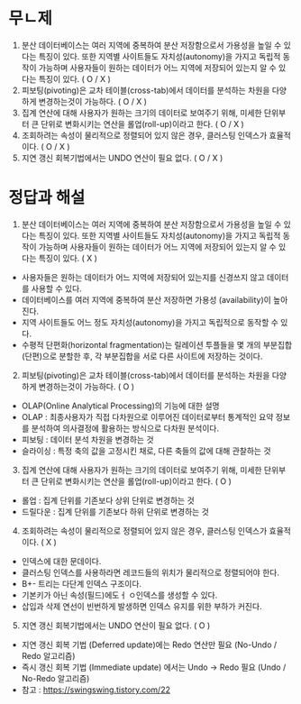 # 무ㄴ제

1. 분산 데이터베이스는 여러 지역에 중복하여 분산 저장함으로서 가용성을 높일 수 있다는 특징이 있다. 또한 지역별 사이트들도 자치성(autonomy)을 가지고 독립적 동작이 가능하며 사용자들이 원하는 데이터가 어느 지역에 저장되어 있는지 알 수 있다는 특징이 있다. ( O / X )
2. 피보팅(pivoting)은 교차 테이블(cross-tab)에서 데이터를 분석하는 차원을 다양하게 변경하는것이 가능하다. ( O / X )
3. 집계 연산에 대해 사용자가 원하는 크기의 데이터로 보여주기 위해, 미세한 단위부터 큰 단위로 변화시키는 연산을 롤업(roll-up)이라고 한다. ( O / X )
4. 조회하려는 속성이 물리적으로 정렬되어 있지 않은 경우, 클러스팅 인덱스가 효율적이다. ( O / X )
5. 지연 갱신 회복기법에서는 UNDO 연산이 필요 없다. ( O / X )

# 정답과 해설
1. 분산 데이터베이스는 여러 지역에 중복하여 분산 저장함으로서 가용성을 높일 수 있다는 특징이 있다. 또한 지역별 사이트들도 자치성(autonomy)을 가지고 독립적 동작이 가능하며 사용자들이 원하는 데이터가 어느 지역에 저장되어 있는지 알 수 있다는 특징이 있다. ( X )

 - 사용자들은 원하는 데이터가 어느 지역에 저장되어 있는지를 신경쓰지 않고 데이터를 사용할 수 있다. 
 - 데이터베이스를 여러 지역에 중복하여 분산 저장하면 가용성 (availability)이 높아진다.
 - 지역 사이트들도 어느 정도 자치성(autonomy)을 가지고 독립적으로 동작할 수 있다.
 - 수평적 단편화(horizontal fragmentation)는 릴레이션 투플들을 몇 개의 부분집합(단편)으로 분할한 후, 각 부분집합을 서로 다른 사이트에 저장하는 것이다.

2. 피보팅(pivoting)은 교차 테이블(cross-tab)에서 데이터를 분석하는 차원을 다양하게 변경하는것이 가능하다. ( O ) 
 - OLAP(Online Analytical Processing)의 기능에 대한 설명
 - OLAP : 최종사용자가 직접 다차원으로 이루어진 데이터로부터 통계적인 요약 정보를 분석하여 의사결정에 활용하는 방식으로 다차원 분석이다. 
 - 피보팅 : 데이터 분석 차원을 변경하는 것
 - 슬라이싱 : 특정 축의 값을 고정시킨 채로, 다른 축들의 값에 대해 관찰하는 것


3. 집계 연산에 대해 사용자가 원하는 크기의 데이터로 보여주기 위해, 미세한 단위부터 큰 단위로 변화시키는 연산을 롤업(roll-up)이라고 한다. ( O )

 - 롤업 : 집계 단위를 기존보다 상위 단위로 변경하는 것
 - 드릴다운 : 집계 단위를 기존보다 하위 단위로 변경하는 것

4. 조회하려는 속성이 물리적으로 정렬되어 있지 않은 경우, 클러스팅 인덱스가 효율적이다. ( X ) 

 - 인덱스에 대한 문데이다. 
 - 클러스팅 인덱스를 사용하라면 레코드들의 위치가 물리적으로 정렬되어야 한다. 
 - B+- 트리는 다단계 인덱스 구조이다. 
 - 기본키가 아닌 속성(필드)에도ㅓ ㅇ인덱스를 생성할 수 있다.
 - 삽입과 삭제 연선이 빈번하게 발생하면 인덱스 유지를 위한 부하가 커진다. 


5. 지연 갱신 회복기법에서는 UNDO 연산이 필요 없다. ( O )

 - 지연 갱신 회복 기법 (Deferred update)에는  Redo 연산만 필요 (No-Undo / Redo 알고리즘) 
 - 즉시 갱신 회복 기법 (Immediate update) 에서는 Undo -> Redo 필요 (Undo / No-Redo 알고리즘)
 - 참고 : https://swingswing.tistory.com/22 